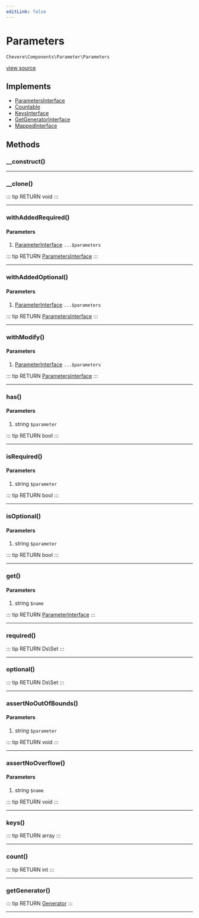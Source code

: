 ```yaml
---
editLink: false
---
```


# Parameters

`Chevere\Components\Parameter\Parameters`

[view source](https://github.com/chevere/chevere/blob/master/src/Chevere/Components/Parameter/Parameters.php)

## Implements

- [ParametersInterface](../../Interfaces/Parameter/ParametersInterface.md)
- [Countable](https://www.php.net/manual/class.countable)
- [KeysInterface](../../Interfaces/DataStructure/KeysInterface.md)
- [GetGeneratorInterface](../../Interfaces/DataStructure/GetGeneratorInterface.md)
- [MappedInterface](../../Interfaces/DataStructure/MappedInterface.md)

## Methods

### __construct()

---

### __clone()

::: tip RETURN
void
:::

---

### withAddedRequired()

#### Parameters

1. [ParameterInterface](../../Interfaces/Parameter/ParameterInterface.md) `...$parameters`

::: tip RETURN
[ParametersInterface](../../Interfaces/Parameter/ParametersInterface.md)
:::

---

### withAddedOptional()

#### Parameters

1. [ParameterInterface](../../Interfaces/Parameter/ParameterInterface.md) `...$parameters`

::: tip RETURN
[ParametersInterface](../../Interfaces/Parameter/ParametersInterface.md)
:::

---

### withModify()

#### Parameters

1. [ParameterInterface](../../Interfaces/Parameter/ParameterInterface.md) `...$parameters`

::: tip RETURN
[ParametersInterface](../../Interfaces/Parameter/ParametersInterface.md)
:::

---

### has()

#### Parameters

1. string `$parameter`

::: tip RETURN
bool
:::

---

### isRequired()

#### Parameters

1. string `$parameter`

::: tip RETURN
bool
:::

---

### isOptional()

#### Parameters

1. string `$parameter`

::: tip RETURN
bool
:::

---

### get()

#### Parameters

1. string `$name`

::: tip RETURN
[ParameterInterface](../../Interfaces/Parameter/ParameterInterface.md)
:::

---

### required()

::: tip RETURN
Ds\Set
:::

---

### optional()

::: tip RETURN
Ds\Set
:::

---

### assertNoOutOfBounds()

#### Parameters

1. string `$parameter`

::: tip RETURN
void
:::

---

### assertNoOverflow()

#### Parameters

1. string `$name`

::: tip RETURN
void
:::

---

### keys()

::: tip RETURN
array
:::

---

### count()

::: tip RETURN
int
:::

---

### getGenerator()

::: tip RETURN
[Generator](https://www.php.net/manual/class.generator)
:::

---
